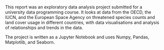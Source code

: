 This report was an exploratory data analysis project submitted for a university data programming course. It looks at data from the OECD, the IUCN, and the European Space Agency on threatened species counts and land cover usage in different countries, with data visualisations and analysis of relationships and trends in the data.

The project is written as a Jupyter Notebook and uses Numpy, Pandas, Matplotlib, and Seaborn.